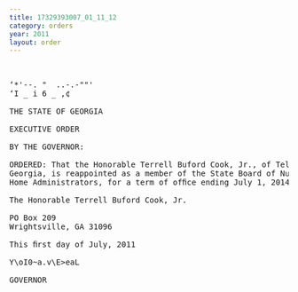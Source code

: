 ```yaml
---
title: 17329393007_01_11_12
category: orders
year: 2011
layout: order
---
```


<pre> 

‘*'--. "  ..-.-""'
‘I _ i 6 _ ,¢

THE STATE OF GEORGIA

EXECUTIVE ORDER

BY THE GOVERNOR:

ORDERED: That the Honorable Terrell Buford Cook, Jr., of Telfair County,
Georgia, is reappointed as a member of the State Board of Nursing
Home Administrators, for a term of ofﬁce ending July 1, 2014.

The Honorable Terrell Buford Cook, Jr.

PO Box 209
Wrightsville, GA 31096

This ﬁrst day of July, 2011

Y\oI0~a.v\E>eaL

GOVERNOR

</pre>
